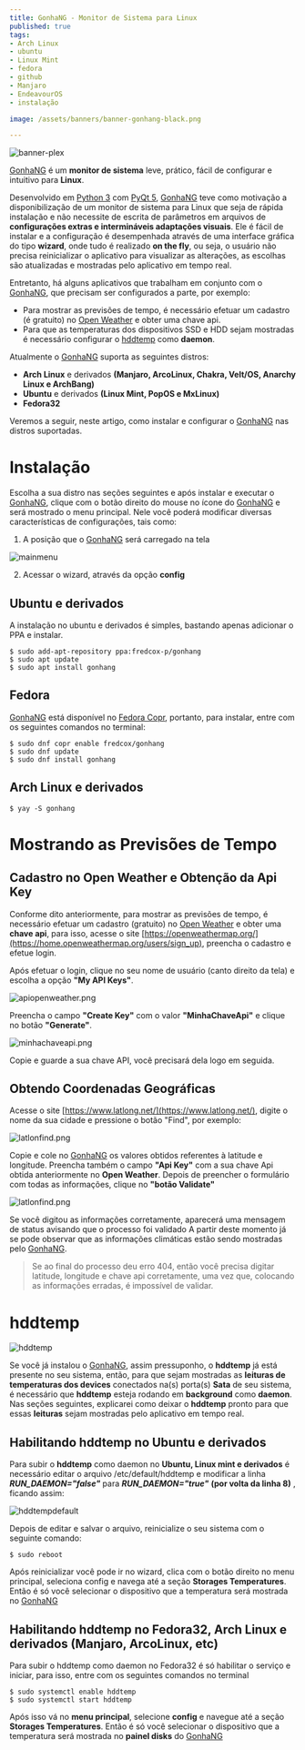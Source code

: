 ```yaml
---
title: GonhaNG - Monitor de Sistema para Linux
published: true
tags:
- Arch Linux
- ubuntu
- Linux Mint
- fedora 
- github
- Manjaro
- EndeavourOS
- instalação

image: /assets/banners/banner-gonhang-black.png

---
```



![banner-plex](/assets/banners/banner-gonhang.png)

[GonhaNG](https://github.com/fredcox/gonhang) é um **monitor de sistema** leve, prático, fácil de configurar 
e intuitivo para **Linux**. 

Desenvolvido em [Python 3](https://www.python.org/) com [PyQt 5](https://pypi.org/project/PyQt5/), 
[GonhaNG](https://github.com/fredcox/gonhang) teve como motivação a disponibilização de um monitor de sistema 
para Linux que seja de rápida instalação e não necessite de escrita de parâmetros em arquivos 
de **configurações extras e intermináveis adaptações visuais**. Ele é fácil de instalar e a configuração 
é desempenhada através de uma interface gráfica do tipo **wizard**, onde tudo é realizado **on the fly**, 
ou seja, o usuário não precisa reinicializar o aplicativo para visualizar as alterações, as escolhas são 
atualizadas e mostradas pelo aplicativo em tempo real.      

Entretanto, há alguns aplicativos que trabalham em conjunto com o [GonhaNG](https://github.com/fredcox/gonhang), que
precisam ser configurados a parte, por exemplo:

- Para mostrar as previsões de tempo, é necessário efetuar um cadastro (é gratuito) no 
[Open Weather](https://openweathermap.org/) e obter uma chave api. 
- Para que as temperaturas dos dispositivos SSD e HDD sejam mostradas é necessário configurar 
o [hddtemp](https://wiki.archlinux.org/index.php/Hddtemp) como **daemon**. 


Atualmente o [GonhaNG](https://github.com/fredcox/gonhang) suporta as seguintes distros:

- **Arch Linux** e derivados **(Manjaro, ArcoLinux, Chakra, Velt/OS, Anarchy Linux e ArchBang)**
- **Ubuntu** e derivados **(Linux Mint, PopOS e MxLinux)**
- **Fedora32**


Veremos a seguir, neste artigo, como instalar e configurar o [GonhaNG](https://github.com/fredcox/gonhang) 
nas distros suportadas.



# Instalação

Escolha a sua distro nas seções seguintes e após instalar e executar o [GonhaNG](https://github.com/fredcox/gonhang), 
clique com o botão direito do mouse no ícone do [GonhaNG](https://github.com/fredcox/gonhang) e será mostrado o menu
principal. Nele você poderá modificar diversas características de configurações, tais como:

1. A posição que o [GonhaNG](https://github.com/fredcox/gonhang) será carregado na tela

![mainmenu](/assets/gonhang/mainmenu.png)

2. Acessar o wizard, através da opção **config** 

## Ubuntu e derivados

A instalação no ubuntu e derivados é simples, bastando apenas adicionar o PPA e instalar.

```shell
$ sudo add-apt-repository ppa:fredcox-p/gonhang
$ sudo apt update
$ sudo apt install gonhang
```

## Fedora

[GonhaNG](https://github.com/fredcox/gonhang) está disponível no [Fedora Copr](https://copr.fedorainfracloud.org/), portanto,
para instalar, entre com os seguintes comandos no terminal:

```shell
$ sudo dnf copr enable fredcox/gonhang
$ sudo dnf update
$ sudo dnf install gonhang
```

## Arch Linux e derivados

```shell
$ yay -S gonhang
```

# Mostrando as Previsões de Tempo

## Cadastro no Open Weather e Obtenção da Api Key

Conforme dito anteriormente, para mostrar as previsões de tempo, é necessário efetuar um cadastro (gratuito) no 
[Open Weather](https://openweathermap.org/) e obter uma **chave api**, para isso, acesse o site 
[https://openweathermap.org/](https://home.openweathermap.org/users/sign_up), preencha o cadastro e efetue login.

Após efetuar o login, clique no seu nome de usuário (canto direito da tela) e escolha a opção **"My API Keys"**.  

![apiopenweather.png](/assets/gonhang/apiopenweather.png)

Preencha o campo **"Create Key"** com o valor **"MinhaChaveApi"** e clique no botão **"Generate"**.

![minhachaveapi.png](/assets/gonhang/minhachaveapi.png)

Copie e guarde a sua chave API, você precisará dela logo em seguida. 

 
## Obtendo Coordenadas Geográficas

Acesse o site [https://www.latlong.net/](https://www.latlong.net/), digite o nome da sua cidade e pressione o botão
"Find", por exemplo:

![latlonfind.png ](/assets/gonhang/latlonfind.png )

Copie e cole no [GonhaNG](https://github.com/fredcox/gonhang) os valores obtidos referentes à latitude e longitude.
Preencha também o campo **"Api Key"** com a sua chave Api obtida anteriormente no **Open Weather**. Depois de preencher o 
formulário com todas as informações, clique no **"botão Validate"**

![latlonfind.png ](/assets/gonhang/latlonfind.png )

Se você digitou as informações corretamente, aparecerá uma mensagem de status avisando que o processo foi validado 
A partir deste momento já se pode observar que as informações climáticas estão sendo mostradas pelo 
[GonhaNG](https://github.com/fredcox/gonhang). 

 >Se ao final do processo deu erro 404, então você precisa digitar latitude, longitude e chave api corretamente, uma vez que,
colocando as informações erradas, é impossível de validar.
   
 




# hddtemp

![hddtemp](/assets/gonhang/hddtemp.png)

Se você já instalou o [GonhaNG](https://github.com/fredcox/gonhang), assim pressuponho, o **hddtemp** já está presente
no seu sistema, então, para que sejam mostradas as **leituras de temperaturas dos devices** conectados na(s) porta(s) 
**Sata** de seu sistema, é necessário que **hddtemp** esteja rodando em **background** como **daemon**. Nas seções seguintes, 
explicarei como deixar o **hddtemp** pronto para que essas **leituras** sejam mostradas pelo aplicativo em tempo real.   


## Habilitando hddtemp no Ubuntu e derivados

Para subir o **hddtemp** como daemon no **Ubuntu, Linux mint e derivados** é necessário editar o arquivo /etc/default/hddtemp e
modificar a linha _**RUN_DAEMON="false"**_ para _**RUN_DAEMON="true"**_ **(por volta da linha 8)** , ficando assim:

![hddtempdefault](/assets/gonhang/hddtempdefault.png)

Depois de editar e salvar o arquivo, reinicialize o seu sistema com o seguinte comando:

```shell
$ sudo reboot
```

Após reinicializar você pode ir no wizard, clica com o botão direito no menu principal, seleciona config e navega até
 a seção **Storages Temperatures**. Então é só você selecionar o dispositivo que a temperatura será mostrada no 
 [GonhaNG](https://github.com/fredcox/gonhang)
 
 
## Habilitando hddtemp no Fedora32, Arch Linux e derivados (Manjaro, ArcoLinux, etc)

Para subir o hddtemp como daemon no Fedora32 é só habilitar o serviço e iniciar, para isso, entre com os seguintes
comandos no terminal

```shell
$ sudo systemctl enable hddtemp
$ sudo systemctl start hddtemp
```

Após isso vá no **menu principal**, selecione **config** e navegue até a seção **Storages Temperatures**. Então é só você 
selecionar o dispositivo que a temperatura será mostrada no **painel disks** do [GonhaNG](https://github.com/fredcox/gonhang)
